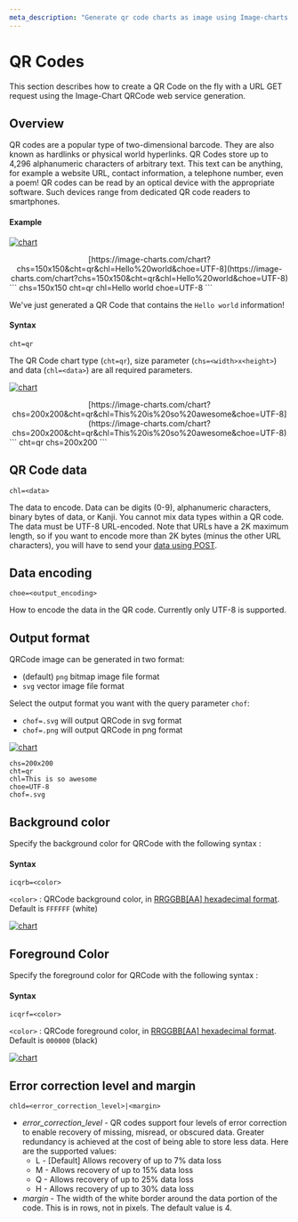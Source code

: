 ```yaml
---
meta_description: "Generate qr code charts as image using Image-charts API. From simple or custom qr charts to output format or background color, we handle everything!"
---
```

# QR Codes

This section describes how to create a QR Code on the fly with a URL GET request using the Image-Chart QRCode web service generation.

## Overview

QR codes are a popular type of two-dimensional barcode. They are also known as hardlinks or physical world hyperlinks. QR Codes store up to 4,296 alphanumeric characters of arbitrary text. This text can be anything, for example a website URL, contact information, a telephone number, even a poem! QR codes can be read by an optical device with the appropriate software. Such devices range from dedicated QR code readers to smartphones.

#### Example

[![chart](https://image-charts.com/chart?chs=150x150&cht=qr&chl=Hello%20world&choe=UTF-8)](https://editor.image-charts.com/?tab_viewer=image&tab_editor=form#https:/image-charts.com/chart?chs=150x150&cht=qr&chl=Hello%20world&choe=UTF-8)
<center>
[https://image-charts.com/chart?<br/>
chs=150x150&cht=qr&chl=Hello%20world&choe=UTF-8](https://image-charts.com/chart?chs=150x150&cht=qr&chl=Hello%20world&choe=UTF-8)
</center>
```
chs=150x150
cht=qr
chl=Hello world
choe=UTF-8
```

We've just generated a QR Code that contains the `Hello world` information!

#### Syntax

```
cht=qr
```

The QR Code chart type (`cht=qr`), size parameter (`chs=<width>x<height>`) and data (`chl=<data>`) are all required parameters.

[![chart](https://image-charts.com/chart?chs=200x200&cht=qr&chl=This%20is%20so%20awesome&choe=UTF-8)](https://editor.image-charts.com/?tab_viewer=image&tab_editor=form#https:/image-charts.com/chart?chs=200x200&cht=qr&chl=This%20is%20so%20awesome&choe=UTF-8)
<center>
[https://image-charts.com/chart?
chs=200x200&cht=qr&chl=This%20is%20so%20awesome&choe=UTF-8](https://image-charts.com/chart?chs=200x200&cht=qr&chl=This%20is%20so%20awesome&choe=UTF-8)
</center>
```
cht=qr
chs=200x200
```

## QR Code data

`chl=<data>`

The data to encode. Data can be digits (0-9), alphanumeric characters, binary bytes of data, or Kanji. You cannot mix data types within a QR code. The data must be UTF-8 URL-encoded. Note that URLs have a 2K maximum length, so if you want to encode more than 2K bytes (minus the other URL characters), you will have to send your [data using POST](/reference/post-requests).

## Data encoding

`choe=<output_encoding>`

How to encode the data in the QR code. Currently only UTF-8 is supported.

<!-- * UTF-8 [Default]
* Shift_JIS
* ISO-8859-1 -->

## Output format

QRCode image can be generated in two format:

- (default) `png` bitmap image file format 
- `svg` vector image file format 

Select the output format you want with the query parameter `chof`:

- `chof=.svg` will output QRCode in svg format
- `chof=.png` will output QRCode in png format

[![chart](https://image-charts.com/chart?chs=200x200&cht=qr&chl=This%20is%20so%20awesome&choe=UTF-8&chof=.svg)](https://editor.image-charts.com/?tab_viewer=image&tab_editor=form#https:/image-charts.com/chart?chs=200x200&cht=qr&chl=This%20is%20so%20awesome&choe=UTF-8&chof=.svg)

```
chs=200x200
cht=qr
chl=This is so awesome
choe=UTF-8
chof=.svg
```

## Background color

Specify the background color for QRCode with the following syntax :

#### Syntax

`icqrb=<color>`

`<color>` : QRCode background color, in [RRGGBB[AA] hexadecimal format](/reference/color-format). Default is `FFFFFF` (white)

[![chart](https://image-charts.com/chart?chs=200x200&cht=qr&chl=This%20is%20so%20awesome&choe=UTF-8&icqrb=CAF3C37C)](https://editor.image-charts.com/?tab_viewer=image&tab_editor=form#https:/image-charts.com/chart?chs=200x200&cht=qr&chl=This%20is%20so%20awesome&choe=UTF-8&icqrb=CAF3C37C)

## Foreground Color

Specify the foreground color for QRCode with the following syntax :

#### Syntax

`icqrf=<color>`

`<color>` : QRCode foreground color, in [RRGGBB[AA] hexadecimal format](/reference/color-format). Default is `000000` (black)

[![chart](https://image-charts.com/chart?chs=200x200&cht=qr&chl=This%20is%20so%20awesome&choe=UTF-8&icqrf=0096887C)](https://editor.image-charts.com/?tab_viewer=image&tab_editor=form#https:/image-charts.com/chart?chs=200x200&cht=qr&chl=This%20is%20so%20awesome&choe=UTF-8&icqrf=0096887C)

## Error correction level and margin

`chld=<error_correction_level>|<margin>`

* *error_correction_level* - QR codes support four levels of error correction to enable recovery of missing, misread, or obscured data. Greater redundancy is achieved at the cost of being able to store less data. Here are the supported values:
    * L - [Default] Allows recovery of up to 7% data loss
    * M - Allows recovery of up to 15% data loss
    * Q - Allows recovery of up to 25% data loss
    * H - Allows recovery of up to 30% data loss
* *margin* - The width of the white border around the data portion of the code. This is in rows, not in pixels. The default value is 4.
